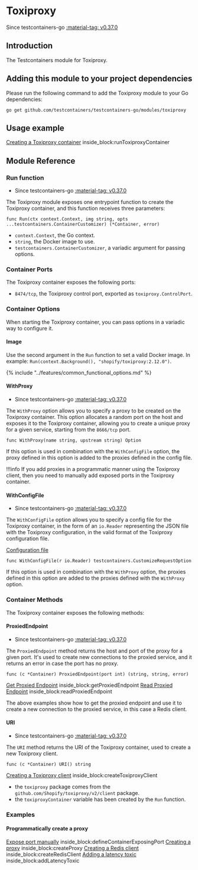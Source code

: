 # Toxiproxy

Since testcontainers-go <a href="https://github.com/testcontainers/testcontainers-go/releases/tag/v0.37.0"><span class="tc-version">:material-tag: v0.37.0</span></a>

## Introduction

The Testcontainers module for Toxiproxy.

## Adding this module to your project dependencies

Please run the following command to add the Toxiproxy module to your Go dependencies:

```
go get github.com/testcontainers/testcontainers-go/modules/toxiproxy
```

## Usage example

<!--codeinclude-->
[Creating a Toxiproxy container](../../modules/toxiproxy/examples_test.go) inside_block:runToxiproxyContainer
<!--/codeinclude-->

## Module Reference

### Run function

- Since testcontainers-go <a href="https://github.com/testcontainers/testcontainers-go/releases/tag/v0.37.0"><span class="tc-version">:material-tag: v0.37.0</span></a>

The Toxiproxy module exposes one entrypoint function to create the Toxiproxy container, and this function receives three parameters:

```golang
func Run(ctx context.Context, img string, opts ...testcontainers.ContainerCustomizer) (*Container, error)
```

- `context.Context`, the Go context.
- `string`, the Docker image to use.
- `testcontainers.ContainerCustomizer`, a variadic argument for passing options.

### Container Ports

The Toxiproxy container exposes the following ports:

- `8474/tcp`, the Toxiproxy control port, exported as `toxiproxy.ControlPort`.

### Container Options

When starting the Toxiproxy container, you can pass options in a variadic way to configure it.

#### Image

Use the second argument in the `Run` function to set a valid Docker image.
In example: `Run(context.Background(), "shopify/toxiproxy:2.12.0")`.

{% include "../features/common_functional_options.md" %}

#### WithProxy

- Since testcontainers-go <a href="https://github.com/testcontainers/testcontainers-go/releases/tag/v0.37.0"><span class="tc-version">:material-tag: v0.37.0</span></a>

The `WithProxy` option allows you to specify a proxy to be created on the Toxiproxy container.
This option allocates a random port on the host and exposes it to the Toxiproxy container, allowing
you to create a unique proxy for a given service, starting from the `8666/tcp` port.

```golang
func WithProxy(name string, upstream string) Option
```

If this option is used in combination with the `WithConfigFile` option, the proxy defined in this option
is added to the proxies defined in the config file.

!!!info
    If you add proxies in a programmatic manner using the Toxiproxy client, then you need to manually
    add exposed ports in the Toxiproxy container.

#### WithConfigFile

- Since testcontainers-go <a href="https://github.com/testcontainers/testcontainers-go/releases/tag/v0.37.0"><span class="tc-version">:material-tag: v0.37.0</span></a>

The `WithConfigFile` option allows you to specify a config file for the Toxiproxy container, in the form of an `io.Reader` representing
the JSON file with the Toxiproxy configuration, in the valid format of the Toxiproxy configuration file.

<!--codeinclude-->
[Configuration file](../../modules/toxiproxy/testdata/toxiproxy.json)
<!--/codeinclude-->

```golang
func WithConfigFile(r io.Reader) testcontainers.CustomizeRequestOption
```

If this option is used in combination with the `WithProxy` option, the proxies defined in this option
are added to the proxies defined with the `WithProxy` option.

### Container Methods

The Toxiproxy container exposes the following methods:

#### ProxiedEndpoint

- Since testcontainers-go <a href="https://github.com/testcontainers/testcontainers-go/releases/tag/v0.37.0"><span class="tc-version">:material-tag: v0.37.0</span></a>

The `ProxiedEndpoint` method returns the host and port of the proxy for a given port. It's used to create new connections to the proxied service, and it returns an error in case the port has no proxy.

```golang
func (c *Container) ProxiedEndpoint(port int) (string, string, error)
```

<!--codeinclude-->
[Get Proxied Endpoint](../../modules/toxiproxy/examples_test.go) inside_block:getProxiedEndpoint
[Read Proxied Endpoint](../../modules/toxiproxy/examples_test.go) inside_block:readProxiedEndpoint
<!--/codeinclude-->

The above examples show how to get the proxied endpoint and use it to create a new connection to the proxied service, in this case a Redis client.

#### URI

- Since testcontainers-go <a href="https://github.com/testcontainers/testcontainers-go/releases/tag/v0.37.0"><span class="tc-version">:material-tag: v0.37.0</span></a>

The `URI` method returns the URI of the Toxiproxy container, used to create a new Toxiproxy client.

```golang
func (c *Container) URI() string
```

<!--codeinclude-->
[Creating a Toxiproxy client](../../modules/toxiproxy/examples_test.go) inside_block:createToxiproxyClient
<!--/codeinclude-->

- the `toxiproxy` package comes from the `github.com/Shopify/toxiproxy/v2/client` package.
- the `toxiproxyContainer` variable has been created by the `Run` function.

### Examples

#### Programmatically create a proxy

<!--codeinclude-->
[Expose port manually](../../modules/toxiproxy/examples_test.go) inside_block:defineContainerExposingPort
[Creating a proxy](../../modules/toxiproxy/examples_test.go) inside_block:createProxy
[Creating a Redis client](../../modules/toxiproxy/examples_test.go) inside_block:createRedisClient
[Adding a latency toxic](../../modules/toxiproxy/examples_test.go) inside_block:addLatencyToxic

<!--/codeinclude-->